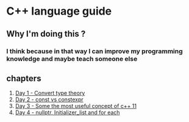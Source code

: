 
# C++ language guide
## Why I'm doing this ?
### I think because in that way I can improve my programming knowledge and maybe teach someone else


## chapters
1. [Day 1 - Convert type theory](https://github.com/vanowikv13/LanguageCPPGuide/tree/master/Day%201%20-%20rzutowanie/Day%201%20-%20rzutowanie)
2. [Day 2 - const vs constexpr](https://github.com/vanowikv13/LanguageCPPGuide/tree/master/Day%202%20-%20constexpr%20vs%20const/Day%202%20-%20constexpr%20vs%20const)
3. [Day 3 - Some the most useful concept of c++ 11](https://github.com/vanowikv13/LanguageCPPGuide/tree/master/Day%203%20-%20some%20concept%20of%20c%2B%2B11)
4. [Day 4 - nullptr, Initializer_list and for each](https://github.com/vanowikv13/LanguageCPPGuide/tree/master/Day%203%20-%20some%20concept%20of%20c%2B%2B11)